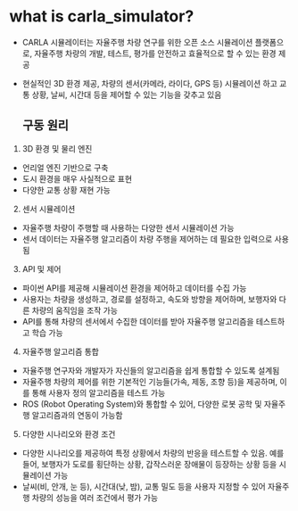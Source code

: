 # what is carla_simulator?
- CARLA 시뮬레이터는 자율주행 차량 연구를 위한 오픈 소스 시뮬레이션 플랫폼으로, 자율주행 차량의 개발, 테스트, 평가를 안전하고 효율적으로 할 수 있는 환경 제공
- 현실적인 3D 환경 제공, 차량의 센서(카메라, 라이다, GPS 등) 시뮬레이션 하고 교통 상황, 날씨, 시간대 등을 제어할 수 있는 기능을 갖추고 있음


  ## 구동 원리
1. 3D 환경 및 물리 엔진
  - 언리얼 엔진 기반으로 구축
  - 도시 환경을 매우 사실적으로 표현
  - 다양한 교통 상황 재현 가능
2. 센서 시뮬레이션
  - 자율주행 차량이 주행할 때 사용하는 다양한 센서 시뮬레이션 가능
  - 센서 데이터는 자율주행 알고리즘이 차량 주행을 제어하는 데 필요한 입력으로 사용됨
3. API 및 제어
  - 파이썬 API를 제공해 시뮬레이션 환경을 제어하고 데이터를 수집 가능
  - 사용자는 차량을 생성하고, 경로를 설정하고, 속도와 방향을 제어하며, 보행자와 다른 차량의 움직임을 조작 가능
  - API를 통해 차량의 센서에서 수집한 데이터를 받아 자율주행 알고리즘을 테스트하고 학습 가능
4. 자율주행 알고리즘 통합
  - 자율주행 연구자와 개발자가 자신들의 알고리즘을 쉽게 통합할 수 있도록 설계됨
  - 자율주행 차량의 제어를 위한 기본적인 기능들(가속, 제동, 조향 등)을 제공하며, 이를 통해 사용자 정의 알고리즘을 테스트 가능
  - ROS (Robot Operating System)와 통합할 수 있어, 다양한 로봇 공학 및 자율주행 알고리즘과의 연동이 가능함
5. 다양한 시나리오와 환경 조건
  - 다양한 시나리오를 제공하여 특정 상황에서 차량의 반응을 테스트할 수 있음. 예를 들어, 보행자가 도로를 횡단하는 상황, 갑작스러운 장애물이 등장하는 상황 등을 시뮬레이션 가능
  - 날씨(비, 안개, 눈 등), 시간대(낮, 밤), 교통 밀도 등을 사용자 지정할 수 있어 자율주행 차량의 성능을 여러 조건에서 평가 가능
